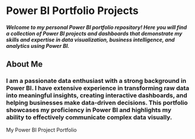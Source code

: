 # Power BI Portfolio Projects
##### Welcome to my personal Power BI portfolio repository! Here you will find a collection of Power BI projects and dashboards that demonstrate my skills and expertise in data visualization, business intelligence, and analytics using Power BI.
## About Me
### I am a passionate data enthusiast with a strong background in Power BI. I have extensive experience in transforming raw data into meaningful insights, creating interactive dashboards, and helping businesses make data-driven decisions. This portfolio showcases my proficiency in Power BI and highlights my ability to effectively communicate complex data visually.
My Power BI Project Portfolio
